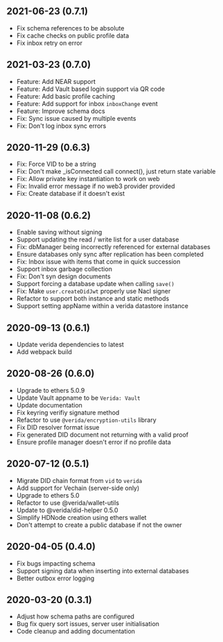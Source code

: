 
2021-06-23 (0.7.1)
--------------------

- Fix schema references to be absolute
- Fix cache checks on public profile data
- Fix inbox retry on error

2021-03-23 (0.7.0)
--------------------

- Feature: Add NEAR support
- Feature: Add Vault based login support via QR code
- Feature: Add basic profile caching
- Feature: Add support for inbox `inboxChange` event
- Feature: Improve schema docs
- Fix: Sync issue caused by multiple events
- Fix: Don't log inbox sync errors

2020-11-29 (0.6.3)
--------------------

- Fix: Force VID to be a string
- Fix: Don't make _isConnected call connect(), just return state variable
- Fix: Allow private key instantiation to work on web
- Fix: Invalid error message if no web3 provider provided
- Fix: Create database if it doesn't exist


2020-11-08 (0.6.2)
--------------------

- Enable saving without signing
- Support updating the read / write list for a user database
- Fix: dbManager being incorrectly referenced for external databases
- Ensure databases only sync after replication has been completed
- Fix: Inbox issue with items that come in quick succession
- Support inbox garbage collection
- Fix: Don't syn design documents
- Support forcing a database update when calling `save()`
- Fix: Make `user.createDidJwt` properly use Nacl signer
- Refactor to support both instance and static methods
- Support setting appName within a verida datastore instance

2020-09-13 (0.6.1)
--------------------

- Update verida dependencies to latest
- Add webpack build

2020-08-26 (0.6.0)
--------------------

- Upgrade to ethers 5.0.9
- Update Vault appname to be `Verida: Vault`
- Update documentation
- Fix keyring verifiy signature method
- Refactor to use `@verida/encryption-utils` library
- Fix DID resolver format issue
- Fix generated DID document not returning with a valid proof
- Ensure profile manager doesn't error if no profile data

2020-07-12 (0.5.1)
--------------------

- Migrate DID chain format from `vid` to `verida`
- Add support for Vechain (server-side only)
- Upgrade to ethers 5.0
- Refactor to use @verida/wallet-utils
- Update to @verida/did-helper 0.5.0
- Simplify HDNode creation using ethers wallet
- Don't attempt to create a public database if not the owner

2020-04-05 (0.4.0)
--------------------

- Fix bugs impacting schema
- Support signing data when inserting into external databases
- Better outbox error logging 

2020-03-20 (0.3.1)
--------------------

- Adjust how schema paths are configured
- Bug fix query sort issues, server user initialisation
- Code cleanup and adding documentation